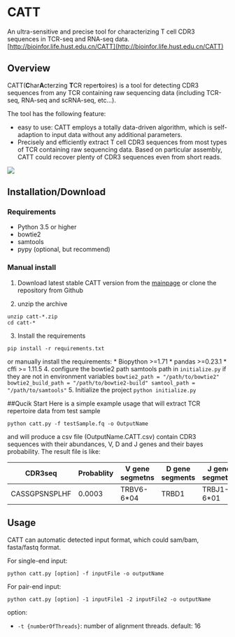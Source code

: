 # CATT
An ultra-sensitive and precise tool for characterizing T cell CDR3 sequences in TCR-seq and RNA-seq data. [http://bioinfor.life.hust.edu.cn/CATT](http://bioinfor.life.hust.edu.cn/CATT)



## Overview

CATT(**C**har**A**cterzing **T**CR reper**t**oires) is a tool for detecting CDR3 sequences from any TCR containing raw sequencing data (including TCR-seq, RNA-seq and scRNA-seq, etc...). 

The tool has the following feature:
* easy to use: CATT employs a totally data-driven algorithm, which is self-adaption to input data without any additional parameters.
* Precisely and efficiently extract T cell CDR3 sequences from most types of TCR containing raw sequencing data. Based on particular assembly, CATT could recover plenty of CDR3 sequences even from short reads.




![](http://23.106.150.157/liuchengjiantu.jpg)


## Installation/Download

### Requirements


* Python 3.5 or higher
* bowtie2
* samtools
* pypy (optional, but recommend)

### Manual install
1. Download latest stable CATT version from the [mainpage](http://23.106.150.157/CATT_1.0.zip) or clone the repository from Github

2. unzip the archive 
```
unzip catt-*.zip
cd catt-*
```
3. Install the requirements 
``` 
pip install -r requirements.txt
```
or manually install the requirements:
    * Biopython >=1.71
    * pandas >=0.23.1
    * cffi >= 1.11.5
4. configure the bowtie2 path samtools path in `initialize.py` if they are not in environment variables 
    ```
    bowtie2_path = "/path/to/bowtie2"
    bowtie2_build_path = "/path/to/bowtie2-build"
    samtool_path = "/path/to/samtools"
    ```
5. Initialize the project 
    ```
    python initialize.py
    ```




##Qucik Start
Here is a simple example usage that will extract TCR repertoire data from test sample
```
python catt.py -f testSample.fq -o OutputName
```
and will produce a csv file (OutputName.CATT.csv) contain CDR3 sequences with their abundances, V, D and J genes and their bayes probability. The result file is like:

| CDR3seq | Probablity | V gene segmetns | D gene segments | J gene segmetns | Frequency |
| --- | --- | --- | --- | --- | --- |
| CASSGPSNSPLHF |0.0003 | TRBV6-6*04 | TRBD1 | TRBJ1-6*01 |14 |

## Usage
CATT can automatic detected input format, which could sam/bam, fasta/fastq format.

For single-end input:
```
python catt.py [option] -f inputFile -o outputName
```

For pair-end input:
```
python catt.py [option] -1 inputFile1 -2 inputFile2 -o outputName
```


option:
* `-t {numberOfThreads}`: number of alignment threads. default: 16